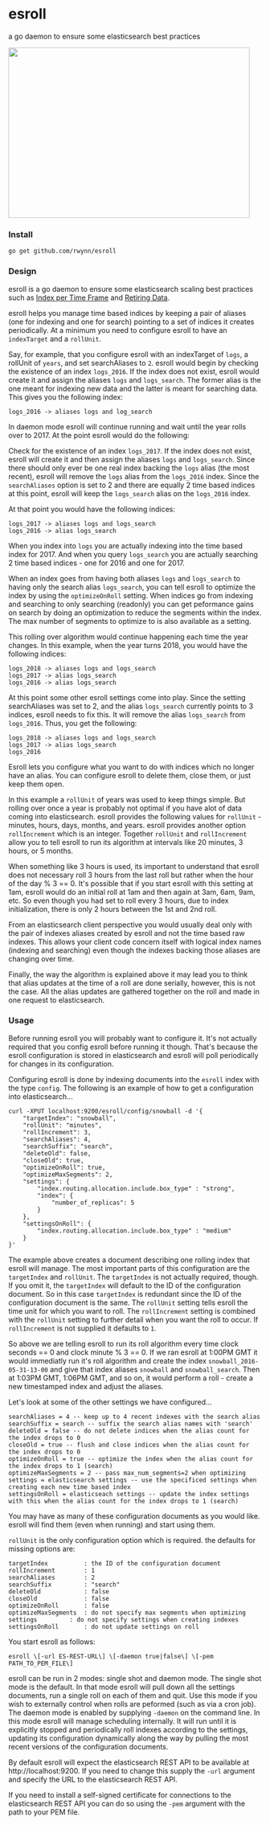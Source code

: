 # esroll
a go daemon to ensure some elasticsearch best practices

<img width="480" height="339" src="https://raw.github.com/rwynn/esroll/master/images/esroll.jpg"/>

### Install ###

	go get github.com/rwynn/esroll

### Design ###

esroll is a go daemon to ensure some elasticsearch scaling best practices such as
[Index per Time Frame](https://www.elastic.co/guide/en/elasticsearch/guide/current/time-based.html) and
[Retiring Data](https://www.elastic.co/guide/en/elasticsearch/guide/current/retiring-data.html).

esroll helps you manage time based indices by keeping a pair of aliases (one for indexing and one for search)
pointing to a set of indices it creates periodically. At a minimum you need to configure esroll to have an `indexTarget`
and a `rollUnit`.  

Say, for example, that you configure esroll with an indexTarget of `logs`, a rollUnit of `years`, and set searchAliases 
to `2`. esroll would begin by checking the existence of an index `logs_2016`.  If the index does not exist, esroll would 
create it and assign the aliases `logs` and `logs_search`. The former alias is the one meant for indexing new data
and the latter is meant for searching data. This gives you the following index:

	logs_2016 -> aliases logs and log_search

In daemon mode esroll will continue running and wait until the year rolls over to 2017. At the point esroll would
do the following:

Check for the existence of an index `logs_2017`.  If the index does not exist, esroll will create it and then
assign the aliases `logs` and `logs_search`.  Since there should only ever be one real index backing the `logs`
alias (the most recent), esroll will remove the `logs` alias from the `logs_2016` index.  Since the `searchAliases` 
option is set to 2 and there are equally 2 time based indices at this point, esroll will keep the `logs_search` 
alias on the `logs_2016` index.

At that point you would have the following indices:

	logs_2017 -> aliases logs and logs_search
	logs_2016 -> alias logs_search

When you index into `logs` you are actually indexing into the time based index for 2017.  And when you
query `logs_search` you are actually searching 2 time based indices - one for 2016 and one for 2017.

When an index goes from having both aliases `logs` and `logs_search` to having only the search alias `logs_search`,
you can tell esroll to optimize the index by using the `optimizeOnRoll` setting.  When indices go from indexing and
searching to only searching (readonly) you can get peformance gains on search by doing an optimization to reduce the segments
within the index. The max number of segments to optimize to is also available as a setting.

This rolling over algorithm would continue happening each time the year changes. In this example, when the year
turns 2018, you would have the following indices:

	logs_2018 -> aliases logs and logs_search
	logs_2017 -> alias logs_search
	logs_2016 -> alias logs_search

At this point some other esroll settings come into play.  Since the setting searchAliases was set to 2, and the
alias `logs_search` currently points to 3 indices, esroll needs to fix this.  It will remove the alias
`logs_search` from `logs_2016`.  Thus, you get the following:

	logs_2018 -> aliases logs and logs_search
	logs_2017 -> alias logs_search
	logs_2016 

Esroll lets you configure what you want to do with indices which no longer have an alias.  You can configure
esroll to delete them, close them, or just keep them open. 

In this example a `rollUnit` of years was used to keep things simple.  But rolling over once a year is probably not
optimal if you have alot of data coming into elasticsearch.  esroll provides the following values for `rollUnit` - minutes,
hours, days, months, and years.  esroll provides another option `rollIncrement` which is an integer. Together `rollUnit`
and `rollIncrement` allow you to tell esroll to run its algorithm at intervals like 20 minutes, 3 hours, or 5 months.

When something like 3 hours is used, its important to understand that esroll does not necessary roll 3 hours from the last
roll but rather when the hour of the day % 3 == 0.  It's possible that if you start esroll with this setting 
at 1am, esroll would do an initial roll at 1am and then again at 3am, 6am, 9am, etc.  So even though you had set to roll
every 3 hours, due to index initialization, there is only 2 hours between the 1st and 2nd roll.  

From an elasticsearch client perspective you would usually deal only with the pair of indexes aliases created by
esroll and not the time based raw indexes.  This allows your client code concern itself with logical index names (indexing
and searching) even though the indexes backing those aliases are changing over time.  

Finally, the way the algorithm is explained above it may lead you to think that alias updates at the time of a roll are done
serially, however, this is not the case.  All the alias updates are gathered together on the roll and made in one 
request to elasticsearch.  

### Usage ###

Before running esroll you will probably want to configure it. It's not actually required that you config esroll before
running it though.  That's because the esroll configuration is stored in elasticsearch and esroll will poll
periodically for changes in its configuration.

Configuring esroll is done by indexing documents into the `esroll` index with the type `config`.  The following is an
example of how to get a configuration into elasticsearch...

	curl -XPUT localhost:9200/esroll/config/snowball -d '{
		"targetIndex": "snowball",
		"rollUnit": "minutes",
		"rollIncrement": 3,
		"searchAliases": 4,
		"searchSuffix": "search",
		"deleteOld": false,
		"closeOld": true,
		"optimizeOnRoll": true,
		"optimizeMaxSegments": 2,
		"settings": {
			"index.routing.allocation.include.box_type" : "strong",
			"index": {
				"number_of_replicas": 5
			}
		},
		"settingsOnRoll": {
			"index.routing.allocation.include.box_type" : "medium"
		}
	}'

The example above creates a document describing one rolling index that esroll will manage. The most important parts of
this configuration are the `targetIndex` and `rollUnit`.  The `targetIndex` is not actually required, though.  If you
omit it, the `targetIndex` will default to the ID of the configuration document.  So in this case `targetIndex` is
redundant since the ID of the configuration document is the same.  The `rollUnit` setting tells esroll the time unit
for which you want to roll.  The `rollIncrement` setting is combined with the `rollUnit` setting to further detail
when you want the roll to occur.  If `rollIncrement` is not supplied it defaults to `1`.  

So above we are telling esroll to run its roll algorithm every time clock seconds == 0 and clock minute % 3 == 0.  If
we ran esroll at 1:00PM GMT it would immediatly run it's roll algorithm and create the index `snowball_2016-05-31-13-00`
and give that index aliases `snowball` and `snowball_search`.  Then at 1:03PM GMT, 1:06PM GMT, and so on, it would
perform a roll - create a new timestamped index and adjust the aliases.

Let's look at some of the other settings we have configured...

	searchAliases = 4 -- keep up to 4 recent indexes with the search alias
	searchSuffix = search -- suffix the search alias names with 'search'
	deleteOld = false -- do not delete indices when the alias count for the index drops to 0
	closeOld = true -- flush and close indices when the alias count for the index drops to 0
	optimizeOnRoll = true -- optimize the index when the alias count for the index drops to 1 (search)
	optimizeMaxSegments = 2 -- pass max_num_segments=2 when optimizing
	settings = elasticsearch settings -- use the specificed settings when creating each new time based index
	settingsOnRoll = elasticseach settings -- update the index settings with this when the alias count for the index drops to 1 (search)

You may have as many of these configuration documents as you would like.  esroll will find them (even when running)
and start using them.

`rollUnit` is the only configuration option which is required.  the defaults for missing options are:

	targetIndex          : the ID of the configuration document
	rollIncrement        : 1
	searchAliases        : 2
	searchSuffix         : "search"
	deleteOld            : false
	closeOld             : false
	optimizeOnRoll       : false
	optimizeMaxSegments  : do not specify max segments when optimizing
	settings	     : do not specify settings when creating indexes
	settingsOnRoll       : do not update settings on roll

You start esroll as follows:

	esroll \[-url ES-REST-URL\] \[-daemon true|false\] \[-pem PATH_TO_PEM_FILE\]

esroll can be run in 2 modes: single shot and daemon mode.  The single shot mode is the default.  In that mode esroll
will pull down all the settings documents, run a single roll on each of them and quit.  Use this mode if you wish to
externally control when rolls are peformed (such as via a cron job).  The daemon mode is enabled by supplying `-daemon`
on the command line.  In this mode esroll will manage scheduling internally.  It will run until it is explicitly stopped
and periodically roll indexes according to the settings, updating its configuration dynamically along the way by pulling
the most recent versions of the configuration documents.

By default esroll will expect the elasticsearch REST API to be available at http://localhost:9200.  If you need to change
this supply the `-url` argument and specify the URL to the elasticsearch REST API.

If you need to install a self-signed certificate for connections to the elasticsearch REST API you can do so using 
the `-pem` argument with the path to your PEM file.

